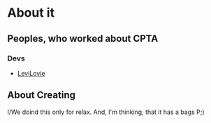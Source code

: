 # About it

## Peoples, who worked about CPTA

### Devs
- [LeviLovie](https://github.com/LeviiLovie)
<!-- - [Dreadatour](https://github.com/dreadatour) -->

<!-- ### Testers -->
<!-- - [Dreadatour](https://github.com/dreadatour) -->

<!-- ### Music by -->
<!-- - !!! `[Lisa]()` -->

## About Creating

I/We doind this only for relax. And, I'm thinking, that it has a bags P;)
